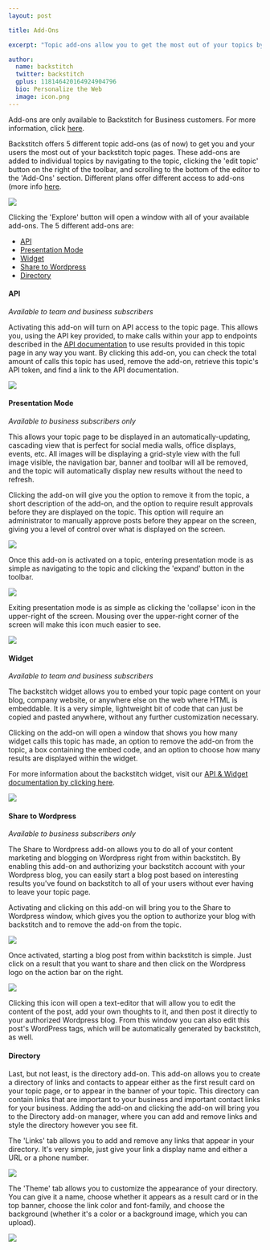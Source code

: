 ```yaml
---
layout: post

title: Add-Ons

excerpt: "Topic add-ons allow you to get the most out of your topics by giving your users more ways to distribute and consume content."

author:
  name: backstitch
  twitter: backstitch
  gplus: 118146420164924904796 
  bio: Personalize the Web
  image: icon.png
---
```


Add-ons are only available to Backstitch for Business customers. For more information, click [here](http://backstit.ch/business).

Backstitch offers 5 different topic add-ons (as of now) to get you and your users the most out of your backstitch topic pages. These add-ons are added to individual topics by navigating to the topic, clicking the 'edit topic' button on the right of the toolbar, and scrolling to the bottom of the editor to the 'Add-Ons' section. Different plans offer different access to add-ons (more info [here](()).

<div class="full zoomable"><img src="/images/add_ons/add_ons.png"></div>

Clicking the 'Explore' button will open a window with all of your available add-ons. The 5 different add-ons are:

- [API](#API)
- [Presentation Mode](#PresentationMode)
- [Widget](#Widget)
- [Share to Wordpress](#Wordpress)
- [Directory](#Directory)

<a name='API'></a>
#### API

*Available to team and business subscribers*

Activating this add-on will turn on API access to the topic page. This allows you, using the API key provided, to make calls within your app to endpoints described in the [API documentation](http://docs.backstit.ch/api) to use results provided in this topic page in any way you want. By clicking this add-on, you can check the total amount of calls this topic has used, remove the add-on, retrieve this topic's API token, and find a link to the API documentation. 

<div class="full zoomable"><img src="/images/add_ons/api_add_on.png"></div>

<a name='PresentationMode'></a>
#### Presentation Mode

*Available to business subscribers only*

This allows your topic page to be displayed in an automatically-updating, cascading view that is perfect for social media walls, office displays, events, etc. All images will be displaying a grid-style view with the full image visible, the navigation bar, banner and toolbar will all be removed, and the topic will automatically display new results without the need to refresh. 

Clicking the add-on will give you the option to remove it from the topic, a short description of the add-on, and the option to require result approvals before they are displayed on the topic. This option will require an administrator to manually approve posts before they appear on the screen, giving you a level of control over what is displayed on the screen. 

<div class="full zoomable"><img src="/images/add_ons/presentation_mode_add_on.png"></div>

Once this add-on is activated on a topic, entering presentation mode is as simple as navigating to the topic and clicking the 'expand' button in the toolbar. 

<div class="full zoomable"><img src="/images/add_ons/activate_presentation_mode.png"></div>

Exiting presentation mode is as simple as clicking the 'collapse' icon in the upper-right of the screen. Mousing over the upper-right corner of the screen will make this icon much easier to see. 

<div class="full zoomable"><img src="/images/add_ons/exit_presentation_mode.png"></div>

<a name='Widget'></a>
#### Widget

*Available to team and business subscribers*

The backstitch widget allows you to embed your topic page content on your blog, company website, or anywhere else on the web where HTML is embeddable. It is a very simple, lightweight bit of code that can just be copied and pasted anywhere, without any further customization necessary. 

Clicking on the add-on will open a window that shows you how many widget calls this topic has made, an option to remove the add-on from the topic, a box containing the embed code, and an option to choose how many results are displayed within the widget. 

For more information about the backstitch widget, visit our [API & Widget documentation by clicking here](http://docs.backstit.ch/api).

<div class="full zoomable"><img src="/images/add_ons/widget_add_on.png"></div>

<a name='Wordpress'></a>
#### Share to Wordpress

*Available to business subscribers only*

The Share to Wordpress add-on allows you to do all of your content marketing and blogging on Wordpress right from within backstitch. By enabling this add-on and authorizing your backstitch account with your Wordpress blog, you can easily start a blog post based on interesting results you've found on backstitch to all of your users without ever having to leave your topic page. 

Activating and clicking on this add-on will bring you to the Share to Wordpress window, which gives you the option to authorize your blog with backstitch and to remove the add-on from the topic. 

<div class="full zoomable"><img src="/images/add_ons/share_to_wordpress_add_on.png"></div>

Once activated, starting a blog post from within backstitch is simple. Just click on a result that you want to share and then click on the Wordpress logo on the action bar on the right.

<div class="full zoomable"><img src="/images/add_ons/share_to_wordpress_button.png"></div>

Clicking this icon will open a text-editor that will allow you to edit the content of the post, add your own thoughts to it, and then post it directly to your authorized Wordpress blog. From this window you can also edit this post's WordPress tags, which will be automatically generated by backstitch, as well. 

<a name='Directory'></a>
#### Directory

Last, but not least, is the directory add-on. This add-on allows you to create a directory of links and contacts to appear either as the first result card on your topic page, or to appear in the banner of your topic. This directory can contain links that are important to your business and important contact links for your business. Adding the add-on and clicking the add-on will bring you to the Directory add-on manager, where you can add and remove links and style the directory however you see fit. 

The 'Links' tab allows you to add and remove any links that appear in your directory. It's very simple, just give your link a display name and either a URL or a phone number.

<div class="full zoomable"><img src="/images/add_ons/directory_add_links.png"></div>

The 'Theme' tab allows you to customize the appearance of your directory. You can give it a name, choose whether it appears as a result card or in the top banner, choose the link color and font-family, and choose the background (whether it's a color or a background image, which you can upload).

<div class="full zoomable"><img src="/images/add_ons/directory_theme.png"></div>